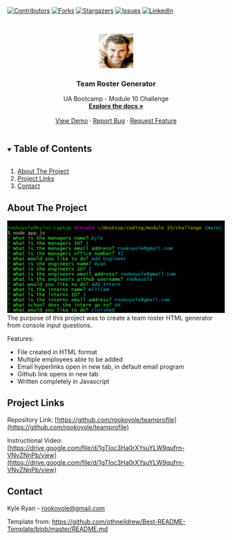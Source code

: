 <!--
*** Thanks for checking out the Best-README-Template. If you have a suggestion
*** that would make this better, please fork the repo and create a pull request
*** or simply open an issue with the tag "enhancement".
*** Thanks again! Now go create something AMAZING! :D
***
***
***
*** To avoid retyping too much info. Do a search and replace for the following:
*** github_username, repo_name, twitter_handle, email, project_title, project_description
-->



<!-- PROJECT SHIELDS -->
<!--
*** I'm using markdown "reference style" links for readability.
*** Reference links are enclosed in brackets [ ] instead of parentheses ( ).
*** See the bottom of this document for the declaration of the reference variables
*** for contributors-url, forks-url, etc. This is an optional, concise syntax you may use.
*** https://www.markdownguide.org/basic-syntax/#reference-style-links
-->
[![Contributors][contributors-shield]][contributors-url]
[![Forks][forks-shield]][forks-url]
[![Stargazers][stars-shield]][stars-url]
[![Issues][issues-shield]][issues-url]
[![LinkedIn][linkedin-shield]][linkedin-url]



<!-- PROJECT LOGO -->
<br />
<p align="center">
  <a href="https://github.com/rookoyole/teamprofile">
    <img src="./assets/images/Profile-Pic.jpg" alt="Logo" width="80" height="80">
  </a>

  <h3 align="center">Team Roster Generator</h3>

  <p align="center">
    UA Bootcamp - Module 10 Challenge
        <br />
        <a href="https://github.com/rookoyole/teamprofile"><strong>Explore the docs »</strong></a>
        <br />
        <br />
        <a href="https://github.com/rookoyole/teamprofile">View Demo</a>
        ·
        <a href="https://github.com/rookoyole/teamprofile/issues">Report Bug</a>
        ·
        <a href="https://github.com/rookoyole/teamprofile/issues">Request Feature</a>
  </p>
</p>



<!-- TABLE OF CONTENTS -->
<details open="open">
  <summary><h2 style="display: inline-block">Table of Contents</h2></summary>
  <ol>
    <li><a href="#about-the-project">About The Project</a></li>
    <li><a href="#project-links">Project Links</a></li>
    <li><a href="#contact">Contact</a></li>
  </ol>
</details>



<!-- ABOUT THE PROJECT -->
## About The Project

[![Product Name Screen Shot][product-screenshot]](assets/images/screenshot.png)
<br />
The purpose of this project was to create a team roster HTML generator from console input questions.

Features:
* File created in HTML format
* Multiple employees able to be added
* Email hyperlinks open in new tab, in default email program
* Github link opens in new tab
* Written completely in Javascript

<!-- PROJECT LINKS -->
## Project Links

Repository Link: [https://github.com/rookoyole/teamprofile](https://github.com/rookoyole/teamprofile)

Instructional Video: [https://drive.google.com/file/d/1gTIoc3Ha0rXYsuYLW9qufrn-VNvZNnPb/view](https://drive.google.com/file/d/1gTIoc3Ha0rXYsuYLW9qufrn-VNvZNnPb/view)

<!-- CONTACT -->
## Contact

Kyle Ryan - rookoyole@gmail.com

Template from: https://github.com/othneildrew/Best-README-Template/blob/master/README.md

<!-- MARKDOWN LINKS & IMAGES -->
<!-- https://www.markdownguide.org/basic-syntax/#reference-style-links -->
[contributors-shield]: https://img.shields.io/github/contributors/rookoyole/teamprofile.svg?style=for-the-badge
[contributors-url]: https://github.com/rookoyole/teamprofile/graphs/contributors
[forks-shield]: https://img.shields.io/github/forks/rookoyole/teamprofile.svg?style=for-the-badge
[forks-url]: https://github.com/rookoyole/teamprofile/network/members
[stars-shield]: https://img.shields.io/github/stars/rookoyole/teamprofile.svg?style=for-the-badge
[stars-url]: https://github.com/rookoyole/teamprofile/stargazers
[issues-shield]: https://img.shields.io/github/issues/rookoyole/teamprofile.svg?style=for-the-badge
[issues-url]: https://github.com/rookoyole/teamprofile/issues
[linkedin-shield]: https://img.shields.io/badge/-LinkedIn-black.svg?style=for-the-badge&logo=linkedin&colorB=555
[linkedin-url]: www.linkedin.com/in/kyle-ryan-5b526023
[product-screenshot]: assets/images/screenshot.png